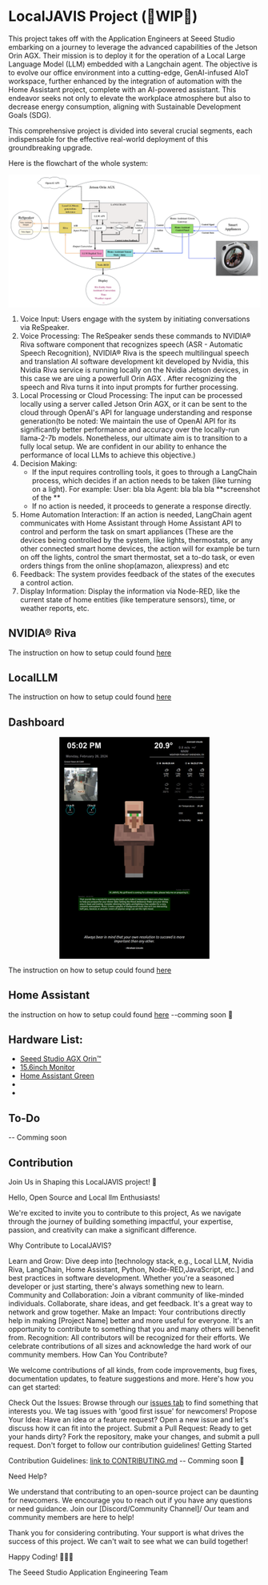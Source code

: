 # LocalJAVIS Project (🚧WIP🚧)
This project takes off with the Application Engineers at Seeed Studio embarking on a journey to leverage the advanced capabilities of the Jetson Orin AGX. Their mission is to deploy it for the operation of a Local Large Language Model (LLM) embedded with a Langchain agent. The objective is to evolve our office environment into a cutting-edge, GenAI-infused AIoT workspace, further enhanced by the integration of automation with the Home Assistant project, complete with an AI-powered assistant. This endeavor seeks not only to elevate the workplace atmosphere but also to decrease energy consumption, aligning with Sustainable Development Goals (SDG).

This comprehensive project is divided into several crucial segments, each indispensable for the effective real-world deployment of this groundbreaking upgrade.

Here is the flowchart of the whole system:


<center>
    <img src="https://github.com/Seeed-Projects/LocalJARVIS/blob/main/Resource/flowchart.png" width="700" align="center">
</center>

1. Voice Input: Users engage with the system by initiating conversations via ReSpeaker.
2. Voice Processing: The ReSpeaker sends these commands to NVIDIA® Riva software component that recognizes speech (ASR - Automatic Speech Recognition), NVIDIA® Riva is the speech multilingual speech and translation AI software development kit developed by Nvidia, this Nvidia Riva service is running locally on the Nvidia Jetson devices, in this case we are uing a powerfull Orin AGX . After recognizing the speech and Riva turns it into input prompts for further processing.
3. Local Processing or Cloud Processing: The input can be processed locally using a server called Jetson Orin AGX, or it can be sent to the cloud through OpenAI's API for language understanding and response generation(to be noted: We maintain the use of OpenAI API for its significantly better performance and accuracy over the locally-run llama-2-7b models. Nonetheless, our ultimate aim is to transition to a fully local setup. We are confident in our ability to enhance the performance of local LLMs to achieve this objective.)
4. Decision Making:
   * If the input requires controlling tools, it goes to through a LangChain process, which decides if an action needs to be taken (like turning on a light).
    For example:
        User: bla bla
        Agent: bla bla bla
        **screenshot of the **
   * If no action is needed, it proceeds to generate a response directly.
5. Home Automation Interaction: If an action is needed, LangChain agent communicates with Home Assistant through Home Assistant API to control and  perform the task on smart appliances (These are the devices being controlled by the system, like lights, thermostats, or any other connected smart home devices, the action will for example be turn on off the lights, control the smart thermostat, set a to-do task, or even orders things from the online shop(amazon, aliexpress) and etc
6. Feedback: The system provides feedback of the states of the executes a control action.
7. Display Information: Display the information via Node-RED, like the current state of home entities (like temperature sensors), time, or weather reports, etc.

## NVIDIA® Riva

The instruction on how to setup could found [here](https://wiki.seeedstudio.com/Local_Voice_Chatbot/)


## LocalLLM

The instruction on how to setup could found [here](https://github.com/Seeed-Projects/LocalJARVIS/tree/main/Software/llm)

## Dashboard

<center>
    <img src="https://github.com/Seeed-Projects/LocalJARVIS/blob/main/Resource/dashboard.png" width="300" align="center">
</center>


The instruction on how to setup could found [here](https://github.com/Seeed-Projects/LocalJARVIS/tree/main/Software/node-red)

## Home Assistant

the instruction on how to setup could found [here]() --comming soon 🚧

## Hardware List:

* [Seeed Studio AGX Orin™](https://www.seeedstudio.com/NVIDIArJetson-AGX-Orintm-64GB-Developer-Kit-p-5641.html)
* [15.6inch Monitor](https://www.seeedstudio.com/15-6-Inch-IPS-Portable-Monitor-p-5757.html)
* [Home Assistant Green](https://www.seeedstudio.com/Home-Assistant-Green-p-5792.html)
* []()
* []()

## To-Do

-- Comming soon

## Contribution 

Join Us in Shaping this LocalJAVIS project! 🌟

Hello, Open Source and Local llm Enthusiasts!

We're excited to invite you to contribute to this project, As we navigate through the journey of building something impactful, your expertise, passion, and creativity can make a significant difference.

Why Contribute to LocalJAVIS?

Learn and Grow: Dive deep into [technology stack, e.g., Local LLM, Nvidia Riva, LangChain, Home Assistant, Python, Node-RED,JavaScript, etc.] and best practices in software development. Whether you're a seasoned developer or just starting, there's always something new to learn.
Community and Collaboration: Join a vibrant community of like-minded individuals. Collaborate, share ideas, and get feedback. It's a great way to network and grow together.
Make an Impact: Your contributions directly help in making [Project Name] better and more useful for everyone. It's an opportunity to contribute to something that you and many others will benefit from.
Recognition: All contributors will be recognized for their efforts. We celebrate contributions of all sizes and acknowledge the hard work of our community members.
How Can You Contribute?

We welcome contributions of all kinds, from code improvements, bug fixes, documentation updates, to feature suggestions and more. Here's how you can get started:

Check Out the Issues: Browse through our [issues tab](https://github.com/Seeed-Projects/LocalJARVIS/issues) to find something that interests you. We tag issues with 'good first issue' for newcomers!
Propose Your Idea: Have an idea or a feature request? Open a new issue and let's discuss how it can fit into the project.
Submit a Pull Request: Ready to get your hands dirty? Fork the repository, make your changes, and submit a pull request. Don't forget to follow our contribution guidelines!
Getting Started

Contribution Guidelines: [link to CONTRIBUTING.md]() -- Comming soon 🚧

Need Help?

We understand that contributing to an open-source project can be daunting for newcomers. We encourage you to reach out if you have any questions or need guidance. Join our [Discord/Community Channel]/ Our team and community members are here to help!

Thank you for considering contributing. Your support is what drives the success of this project. We can't wait to see what we can build together!

Happy Coding! 🍻🍻🍻

The Seeed Studio Application Engineering Team